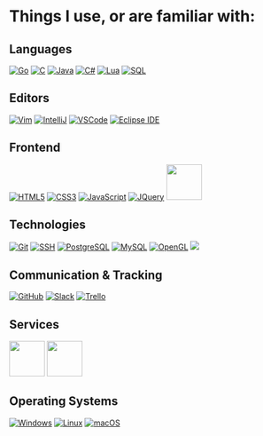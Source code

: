 # Things I use, or are familiar with:

## Languages
<a href="https://golang.org/" target="none">![Go](https://medieval.software/img/tech/lang/golang.png)</a>
<a href="https://en.cppreference.com/w/c/language">![C](https://medieval.software/img/tech/lang/c.png)</a>
<a href="https://www.java.com/en/">![Java](https://medieval.software/img/tech/lang/java.png)</a>
<a href="https://docs.microsoft.com/en-us/dotnet/csharp/">![C#](https://medieval.software/img/tech/lang/csharp.png)</a>
<a href="https://www.lua.org/">![Lua](https://medieval.software/img/tech/lang/lua.png)</a>
<a href="https://www.w3schools.com/sql/">![SQL](https://user-images.githubusercontent.com/3468354/136399440-4ca4cf29-835e-4c46-b01c-3af55b7608f5.png)</a>

## Editors
<a href="https://www.vim.org/">![Vim](https://medieval.software/img/tech/tool/vim.png)</a>
<a href="https://www.jetbrains.com/idea/">![IntelliJ](https://medieval.software/img/tech/tool/intellij.png)</a>
<a href="https://code.visualstudio.com/">![VSCode](https://medieval.software/img/tech/tool/vscode.png)</a>
<a href="https://www.eclipse.org/ide/">![Eclipse IDE](https://user-images.githubusercontent.com/3468354/136399841-8889b8ad-43e3-4147-b603-201543971acd.png)</a>

## Frontend
<a href="https://www.w3schools.com/html/">![HTML5](https://medieval.software/img/tech/web/html5.png)</a>
<a href="https://www.w3schools.com/css/default.asp">![CSS3](https://medieval.software/img/tech/web/css3.png)</a>
<a href="https://en.wikipedia.org/wiki/JavaScript">![JavaScript](https://medieval.software/img/tech/web/js.png)</a>
<a href="https://jquery.com/">![JQuery](https://medieval.software/img/tech/web/jquery.png)</a>
<a href="https://getbootstrap.com/"><img src="https://user-images.githubusercontent.com/3468354/143285136-3b7219d6-9b18-40fa-83be-f43fbc89fc38.png" style="height:64px"/></a>

## Technologies
<a href="https://git-scm.com/">![Git](https://medieval.software/img/tech/tool/git.png)</a>
<a href="https://en.wikipedia.org/wiki/Secure_Shell">![SSH](https://medieval.software/img/tech/tool/ssh.png)</a>
<a href="https://www.postgresql.org/">![PostgreSQL](https://medieval.software/img/tech/tool/postgresql.png)</a>
<a href="https://www.mysql.com/">![MySQL](https://user-images.githubusercontent.com/3468354/136400274-50e589ad-cada-4c86-8f6d-13c0d99a83b1.png)</a>
<a href="https://www.opengl.org/">![OpenGL](https://medieval.software/img/tech/tool/opengl.png)</a>
<a href="https://spring.io/projects/spring-framework"><img src="https://user-images.githubusercontent.com/3468354/143295773-4c6cfd33-9a3e-4bab-8d77-4efcafe1f45f.png"/></a>

## Communication & Tracking
<a href="https://github.com/">![GitHub](https://user-images.githubusercontent.com/3468354/136399091-48138568-c3a2-4ca2-b904-b66443274366.png)</a>
<a href="https://slack.com/">![Slack](https://medieval.software/img/tech/tool/slack.png)</a>
<a href="https://trello.com/">![Trello](https://medieval.software/img/tech/web/trello.png)</a>

## Services
<a href="https://www.hetzner.com/"><img src="https://user-images.githubusercontent.com/3468354/142232895-bf3542af-74bd-41e0-a373-3847e8a7c14a.png" style="height:64px"/></a>
<a href="https://aws.amazon.com/"><img src="https://user-images.githubusercontent.com/3468354/142232085-084bd8a2-447a-48c2-a1e5-cf1c396bf9c2.png" style="height:64px"/></a>

## Operating Systems
<a href="https://www.microsoft.com/en-us/windows">![Windows](https://user-images.githubusercontent.com/3468354/136398706-d97f065d-4b97-453f-9808-bfa6e87eae16.png)</a>
<a href="https://en.wikipedia.org/wiki/Linux">![Linux](https://medieval.software/img/tech/os/linux.png)</a>
<a href="https://www.apple.com/macos">![macOS](https://user-images.githubusercontent.com/3468354/136398828-c003e78e-3a18-4eff-8f33-1bb7cb52b4cd.png)</a>

